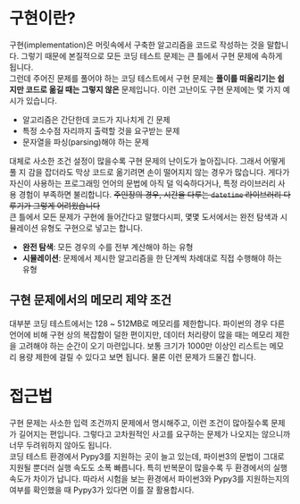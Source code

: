# 구현이란?
구현(implementation)은 머릿속에서 구축한 알고리즘을 코드로 작성하는 것을 말합니다. 그렇기 때문에 본질적으로 모든 코딩 테스트 문제는 큰 틀에서 구현 문제에 속하게 됩니다.  
그런데 주어진 문제를 풀어야 하는 코딩 테스트에서 구현 문제는 **풀이를 떠올리기는 쉽지만 코드로 옮길 때는 그렇지 않은** 문제입니다. 이런 고난이도 구현 문제에는 몇 가지 예시가 있습니다.
* 알고리즘은 간단한데 코드가 지나치게 긴 문제
* 특정 소수점 자리까지 출력할 것을 요구받는 문제
* 문자열을 파싱(parsing)해야 하는 문제

대체로 사소한 조건 설정이 많을수록 구현 문제의 난이도가 높아집니다. 그래서 어떻게 풀 지 감을 잡더라도 막상 코드로 옮기려면 손이 떨어지지 않는 경우가 많습니다. 게다가 자신이 사용하는 프로그래밍 언어의 문법에 아직 덜 익숙하다거나, 특정 라이브러리 사용 경험이 부족하면 불리합니다. ~~주인장의 경우, 시간을 다루는 `datetime` 라이브러리 다루기가 그렇게 어려웠습니다~~  
큰 틀에서 모든 문제가 구현에 들어간다고 말했다시피, 몇몇 도서에서는 완전 탐색과 시뮬레이션 유형도 구현으로 넣고는 합니다.  
* **완전 탐색**: 모든 경우의 수를 전부 계산해야 하는 유형
* **시뮬레이션**: 문제에서 제시한 알고리즘을 한 단계씩 차례대로 직접 수행해야 하는 유형

## 구현 문제에서의 메모리 제약 조건
대부분 코딩 테스트에서는 128 ~ 512MB로 메모리를 제한합니다. 파이썬의 경우 다른 언어에 비해 구현 상의 복잡함이 덜한 편이지만, 데이터 처리량이 많을 때는 메모리 제한을 고려해야 하는 순간이 오기 마련입니다. 보통 크기가 1000만 이상인 리스트는 메모리 용량 제한에 걸릴 수 있다고 보면 됩니다. 물론 이런 문제가 드물긴 합니다.

# 접근법
구현 문제는 사소한 입력 조건까지 문제에서 명시해주고, 이런 조건이 많아질수록 문제가 길어지는 편입니다. 그렇다고 고차원적인 사고를 요구하는 문제가 나오지는 않으니까 너무 두려워하지 않아도 됩니다.  
코딩 테스트 환경에서 Pypy3를 지원하는 곳이 늘고 있는데, 파이썬3의 문법이 그대로 지원될 뿐더러 실행 속도도 소폭 빠릅니다. 특히 반복문이 많을수록 두 환경에서의 실행 속도가 차이가 납니다. 따라서 시험을 보는 환경에서 파이썬3와 Pypy3를 지원하는지의 여부를 확인했을 때 Pypy3가 있다면 이를 잘 활용합시다.